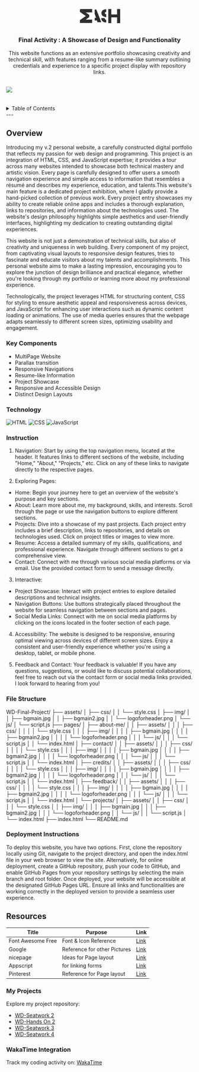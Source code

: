 <a name="readme-top">

<br/>

<br />
<div align="center">
  <a href="https://github.com/yram-nna12/">
  <!-- TODO: If you want to add logo or banner you can add it here -->
    <img src="./assets/img/logoforheader.png" alt="" width="130" height="">
  </a>
<!-- TODO: Change Title to the name of the title of your Project -->
  <h3 align="center">Final Activity :  A Showcase of Design and Functionality</h3>
</div>
<!-- TODO: Make a short description -->
<div align="center">
This website functions as an extensive portfolio showcasing creativity and technical skill, with features ranging from a resume-like summary outlining credentials and experience to a specific project display with repository links.
</div>

<br />

<!-- TODO: Change the zyx-0314 into your github username  -->
<!-- TODO: Change the WD-Template-Project into the same name of your folder -->
![](https://visit-counter.vercel.app/counter.png?page=yram-nna12/WD-Final-Activity)

<br />

<!-- TODO: If you want to add more layers for your readme -->
<details>
  <summary>Table of Contents</summary>
  <ol>
    <li>
      <a href="#overview">Overview</a>
      <ol>
        <li>
          <a href="#key-components">Key Components</a>
        </li>
        <li>
          <a href="#technology">Technology</a>
        </li>
      </ol>
    </li>
    <li>
      <a href="#resources">Resources</a>
      <li>
      <a href="#Instruction">Instructions</a>
    </li>
    <li>
      <a href="#File Structure">File Structure</a>
    </li>
    <li>
      <a href="#Deployment Instructions">Deployment Instructions</a>
    </li>
    <li>
      <a href="#Resources">Resources</a>
    </li>
    <li>
      <a href="#My Projects">My Projects</a>
    </li>
    <li>
      <a href="# WakaTime Integration">WakaTime Integration</a>
    </li>
    </li>
  </ol>
</details>
---

## Overview

<!-- TODO: To be changed -->
<!-- The following are just sample -->
Introducing my v.2 personal website, a carefully constructed digital portfolio that reflects my passion for web design and programming. This project is an integration of HTML, CSS, and JavaScript expertise; it provides a tour across many websites intended to showcase both technical mastery and artistic vision. Every page is carefully designed to offer users a smooth navigation experience and simple access to information that resembles a résumé and describes my experience, education, and talents.This website's main feature is a dedicated project exhibition, where I gladly provide a hand-picked collection of previous work. Every project entry showcases my ability to create reliable online apps and includes a thorough explanation, links to repositories, and information about the technologies used. The website's design philosophy highlights simple aesthetics and user-friendly interfaces, highlighting my dedication to creating outstanding digital experiences.

This website is not just a demonstration of technical skills, but also of creativity and uniqueness in web building. Every component of my project, from captivating visual layouts to responsive design features, tries to fascinate and educate visitors about my talents and accomplishments. This personal website aims to make a lasting impression, encouraging you to explore the junction of design brilliance and practical elegance, whether you're looking through my portfolio or learning more about my professional experience.

Technologically, the project leverages HTML for structuring content, CSS for styling to ensure aesthetic appeal and responsiveness across devices, and JavaScript for enhancing user interactions such as dynamic content loading or animations. The use of media queries ensures that the webpage adapts seamlessly to different screen sizes, optimizing usability and engagement.

### Key Components
<!-- TODO: List of Key Components -->
<!-- The following are just sample -->
- MultiPage Website
- Parallax transition
- Responsive Navigations
- Resume-like Information
- Project Showcase
- Responsive and Accessible Design
- Distinct Design Layouts

### Technology
<!-- TODO: List of Technology Used -->
![HTML](https://img.shields.io/badge/HTML-E34F26?style=for-the-badge&logo=html5&logoColor=white)
![CSS](https://img.shields.io/badge/CSS-1572B6?style=for-the-badge&logo=css3&logoColor=white)
![JavaScript](https://img.shields.io/badge/JavaScript-F7DF1E?style=for-the-badge&logo=javascript&logoColor=white)

### Instruction

1. Navigation: Start by using the top navigation menu, located at the header. It features links to different sections of the website, including "Home," "About," "Projects," etc. Click on any of these links to navigate directly to the respective pages.

2. Exploring Pages: 
- Home: Begin your journey here to get an overview of the website's purpose and key sections.
- About: Learn more about me, my background, skills, and interests. Scroll through the page or use the navigation buttons to explore different sections.
- Projects: Dive into a showcase of my past projects. Each project entry includes a brief description, links to repositories, and details on technologies used. Click on project titles or images to view more.
- Resume: Access a detailed summary of my skills, qualifications, and professional experience. Navigate through different sections to get a comprehensive view.
- Contact: Connect with me through various social media platforms or via email. Use the provided contact form to send a message directly.

3. Interactive: 
- Project Showcase: Interact with project entries to explore detailed descriptions and technical insights.
- Navigation Buttons: Use buttons strategically placed throughout the website for seamless navigation between sections and pages.
- Social Media Links: Connect with me on social media platforms by clicking on the icons located in the footer section of each page.

4. Accessibility: The website is designed to be responsive, ensuring optimal viewing across devices of different screen sizes. Enjoy a consistent and user-friendly experience whether you're using a desktop, tablet, or mobile phone.

5. Feedback and Contact:
Your feedback is valuable! If you have any questions, suggestions, or would like to discuss potential collaborations, feel free to reach out via the contact form or social media links provided. I look forward to hearing from you!

### File Structure

WD-Final-Project/
├── assets/
│   ├── css/
│   │   └── style.css
│   ├── img/
│   │   ├── bgmain.jpg
│   │   ├── bgmain2.jpg
│   │   └── logoforheader.png
│   └── js/
│       └── script.js
├── pages/
│   ├── about-me/
│   │   ├── assets/
│   │   │   ├── css/
│   │   │   │   └── style.css
│   │   │   ├── img/
│   │   │   │   ├── bgmain.jpg
│   │   │   │   ├── bgmain2.jpg
│   │   │   │   └── logoforheader.png
│   │   │   └── js/
│   │   │       └── script.js
│   │   └── index.html
│   ├── contact/
│   │   ├── assets/
│   │   │   ├── css/
│   │   │   │   └── style.css
│   │   │   ├── img/
│   │   │   │   ├── bgmain.jpg
│   │   │   │   ├── bgmain2.jpg
│   │   │   │   └── logoforheader.png
│   │   │   └── js/
│   │   │       └── script.js
│   │   └── index.html
│   ├── credits/
│   │   ├── assets/
│   │   │   ├── css/
│   │   │   │   └── style.css
│   │   │   ├── img/
│   │   │   │   ├── bgmain.jpg
│   │   │   │   ├── bgmain2.jpg
│   │   │   │   └── logoforheader.png
│   │   │   └── js/
│   │   │       └── script.js
│   │   └── index.html
│   ├── feedback/
│   │   ├── assets/
│   │   │   ├── css/
│   │   │   │   └── style.css
│   │   │   ├── img/
│   │   │   │   ├── bgmain.jpg
│   │   │   │   ├── bgmain2.jpg
│   │   │   │   └── logoforheader.png
│   │   │   └── js/
│   │   │       └── script.js
│   │   └── index.html
│   └── projects/
│       ├── assets/
│       │   ├── css/
│       │   │   └── style.css
│       │   ├── img/
│       │   │   ├── bgmain.jpg
│       │   │   ├── bgmain2.jpg
│       │   │   └── logoforheader.png
│       │   └── js/
│       │       └── script.js
│       └── index.html
├── index.html
└── README.md

### Deployment Instructions

To deploy this website, you have two options. First, clone the repository locally using Git, navigate to the project directory, and open the index.html file in your web browser to view the site. Alternatively, for online deployment, create a GitHub repository, push your code to GitHub, and enable GitHub Pages from your repository settings by selecting the main branch and root folder. Once deployed, your website will be accessible at the designated GitHub Pages URL. Ensure all links and functionalities are working correctly in the deployed version to provide a seamless user experience.

## Resources

<!-- TODO: Add References -->
| Title | Purpose | Link |
|-|-|-|
| Font Awesome Free | Font & Icon Reference | [Link](https://cdnjs.cloudflare.com/ajax/libs/font-awesome/6.0.0-beta3/css/all.min.css) |
| Google | Reference for other Pictures | [Link](https://www.google.com/webhp?hl=en&sa=X&ved=0ahUKEwi0-Za1kIGHAxX_QfUHHfumBSIQPAgJ) |
| nicepage | Ideas for Page layout | [Link](https://nicepage.com/) |
| Appscript | for linking forms | [Link](https://script.google.com/home) |
| Pinterest |Reference for Page layout | [Link](https://ph.pinterest.com/) |

### My Projects

Explore my project repository: 
- [WD-Seatwork 2](https://github.com/yram-nna12/WD-Seatwork2.git)
- [WD-Hands On 2](https://github.com/yram-nna12/WD-Hands-On-2.git)
- [WD-Seatwork 3](https://github.com/yram-nna12/WD-Seatwork3.git)
- [WD-Seatwork 4](https://github.com/yram-nna12/WD-Seatwork-4.git)


### WakaTime Integration

Track my coding activity on: [WakaTime](https://wakatime.com/projects/WD-Final-Activity?start=2024-07-09&end=2024-07-15)
